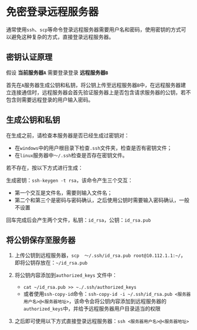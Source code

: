 # 免密登录远程服务器

通常使用`ssh`、`scp`等命令登录远程服务器需要用户名和密码，使用密钥的方式可以避免这种复杂的方式，直接登录远程服务器。

## 密钥认证原理

假设 **当前服务器`A`** 需要登录登录 **远程服务器`B`**

首先在`A`服务器生成公钥和私钥，将公钥上传至远程服务器`B`中，在远程服务器建立连接通信时，远程服务器会首先验证服务器上是否包含请求服务器的公钥，若不包含则需要远程登录的用户输入密码。

## 生成公钥和私钥

在生成之前，请检查本服务器是否已经生成过密钥对：

- 在`windows`中的用户根目录下检查`.ssh`文件夹，检查是否有密钥文件；
- 在`linux`服务器中`～/.ssh`检查是否存在密钥文件。

若不存在，按以下方式进行生成：

生成密钥：`ssh-keygen -t rsa`，该命令产生三个交互：

- 第一个交互是文件名，需要则输入文件名；
- 第二个和第三个是密码与密码确认，之后使用公钥时需要输入密码确认，一般不设置

回车完成后会产生两个文件，私钥：`id_rsa`，公钥：`id_rsa.pub`

## 将公钥保存至服务器

1. 上传公钥到远程服务器，`scp  ～/.ssh/id_rsa.pub root@10.112.1.1:~/`，即将公钥存放在：`~/id_rsa.pub`

2. 将公钥内容添加到`authorized_keys` 文件中：
    - `cat ~/id_rsa.pub >> ~./.ssh/authorized_keys`
    - 或者使用`ssh-copy-id`命令：`ssh-copy-id -i ~/.ssh/id_rsa.pub <服务器用户名>@<服务器地址>`，该命令会将公钥内容添加到远程服务器的`authorized_keys`中，并给予远程服务器用户目录适当的权限

3. 之后即可使用以下方式直接登录远程服务器：`ssh <服务器用户名>@<服务器地址>`
